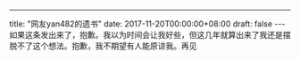 ---
title: "网友yan482的遗书"
date: 2017-11-20T00:00:00+08:00
draft: false
---如果这条发出来了，抱歉。我以为时间会让我好些，但这几年就算出来了我还是摆脱不了这个想法。抱歉，我不期望有人能原谅我。再见